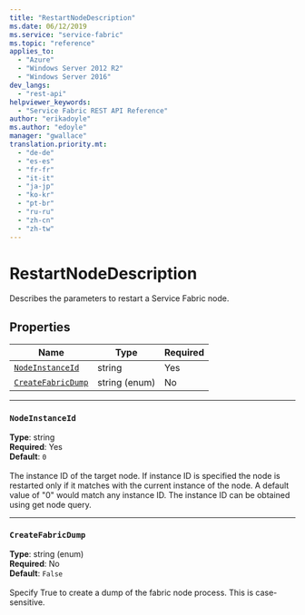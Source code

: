 ```yaml
---
title: "RestartNodeDescription"
ms.date: 06/12/2019
ms.service: "service-fabric"
ms.topic: "reference"
applies_to: 
  - "Azure"
  - "Windows Server 2012 R2"
  - "Windows Server 2016"
dev_langs: 
  - "rest-api"
helpviewer_keywords: 
  - "Service Fabric REST API Reference"
author: "erikadoyle"
ms.author: "edoyle"
manager: "gwallace"
translation.priority.mt: 
  - "de-de"
  - "es-es"
  - "fr-fr"
  - "it-it"
  - "ja-jp"
  - "ko-kr"
  - "pt-br"
  - "ru-ru"
  - "zh-cn"
  - "zh-tw"
---
```

# RestartNodeDescription

Describes the parameters to restart a Service Fabric node.

## Properties
| Name | Type | Required |
| --- | --- | --- |
| [`NodeInstanceId`](#nodeinstanceid) | string | Yes |
| [`CreateFabricDump`](#createfabricdump) | string (enum) | No |

____
### `NodeInstanceId`
__Type__: string <br/>
__Required__: Yes<br/>
__Default__: `0` <br/>
<br/>
The instance ID of the target node. If instance ID is specified the node is restarted only if it matches with the current instance of the node. A default value of "0" would match any instance ID. The instance ID can be obtained using get node query.

____
### `CreateFabricDump`
__Type__: string (enum) <br/>
__Required__: No<br/>
__Default__: `False` <br/>
<br/>
Specify True to create a dump of the fabric node process. This is case-sensitive.



